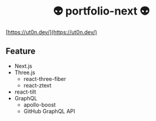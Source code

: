 <div align="center">
  <h1>
    👽 portfolio-next 👽
  </h1>
</div>

[https://ut0n.dev/](https://ut0n.dev/)

## Feature

- Next.js
- Three.js
  - react-three-fiber
  - react-ztext
- react-tilt
- GraphQL
  - apollo-boost
  - GitHub GraphQL API